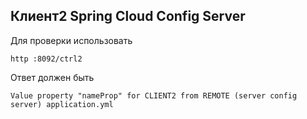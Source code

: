 ## Клиент2 Spring Cloud Config Server

Для проверки использовать 
```shell script
http :8092/ctrl2
```

Ответ должен быть
````shell script
Value property "nameProp" for CLIENT2 from REMOTE (server config server) application.yml
````